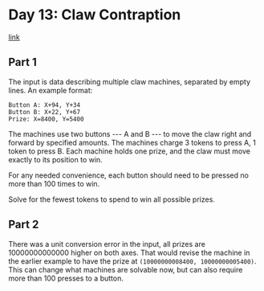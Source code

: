 # Day 13: Claw Contraption

[link](https://adventofcode.com/2024/day/13)

## Part 1

The input is data describing multiple claw machines, separated by empty lines. An example format:

```
Button A: X+94, Y+34
Button B: X+22, Y+67
Prize: X=8400, Y=5400
```

The machines use two buttons --- A and B --- to move the claw right and forward by specified amounts. The machines charge 3 tokens to press A, 1 token to press B. Each machine holds one prize, and the claw must move exactly to its position to win.

For any needed convenience, each button should need to be pressed no more than 100 times to win.

Solve for the fewest tokens to spend to win all possible prizes.

## Part 2

There was a unit conversion error in the input, all prizes are 10000000000000 higher on both axes. That would revise the machine in the earlier example to have the prize at `(10000000008400, 10000000005400)`. This can change what machines are solvable now, but can also require more than 100 presses to a button.
